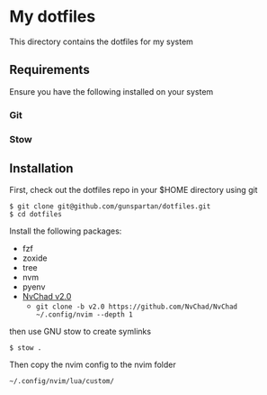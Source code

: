 # My dotfiles

This directory contains the dotfiles for my system

## Requirements

Ensure you have the following installed on your system

### Git

### Stow

## Installation

First, check out the dotfiles repo in your $HOME directory using git
```
$ git clone git@github.com/gunspartan/dotfiles.git
$ cd dotfiles
```
Install the following packages:
- fzf
- zoxide
- tree
- nvm
- pyenv
- [NvChad v2.0](https://github.com/NvChad/NvChad)
  - `git clone -b v2.0 https://github.com/NvChad/NvChad ~/.config/nvim --depth 1`

then use GNU stow to create symlinks
```
$ stow .
```

Then copy the nvim config to the nvim folder
```
~/.config/nvim/lua/custom/
```
